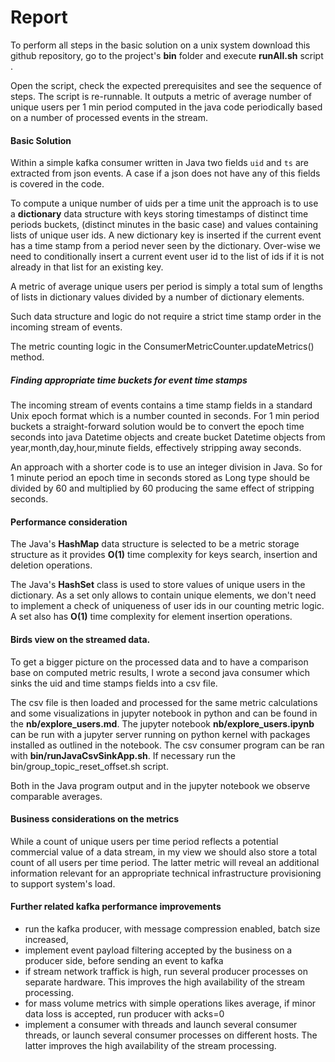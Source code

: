 # Report

To perform all steps in the basic solution on a unix system
download this github repository, go to the project's **bin** folder  and execute **runAll.sh** script . 

Open the script, check the expected prerequisites and see  the sequence of steps.
The script is re-runnable. It outputs a metric of average number of unique users per 1 min period computed in the java code periodically based on a number of processed events in the stream. 

#### Basic Solution
Within a simple kafka consumer written in Java two fields `uid` and `ts` are extracted from json events. A case if a json does not have any of this fields is covered in the code. 

To compute a unique number of uids per  a time unit the approach is to use a **dictionary** data structure with keys storing timestamps of distinct time periods buckets, (distinct minutes in the basic case) and values containing lists of unique user ids.  A new dictionary key is inserted if the current event has a time stamp from a period never  seen by the dictionary. Over-wise we need to conditionally insert a current event user id to the list of ids if it is not already in that list  for an existing key. 

A metric of average unique users per period is simply  a total sum of lengths of lists in dictionary values divided by a number of  dictionary elements.

Such data structure and logic do not require a strict time stamp order in the incoming stream of events. 

The metric counting logic in the  ConsumerMetricCounter.updateMetrics() method.

##### Finding appropriate time buckets for event time stamps
The  incoming stream of events contains a time stamp fields in a standard Unix epoch format which is a number counted in seconds.
For  1 min period buckets a straight-forward solution would be to convert the epoch time seconds into java Datetime objects and create bucket Datetime objects from year,month,day,hour,minute fields, effectively stripping away seconds.

An approach with a shorter code is to use an integer division in Java. 
So for 1 minute period an epoch time in seconds stored as Long type should be divided by 60 and multiplied by 60 producing the same effect of stripping seconds. 


#### Performance consideration
The Java's **HashMap** data structure is selected to be a metric storage structure as it provides **O(1)** time complexity for keys search, insertion and deletion operations. 

The Java's **HashSet** class is used to store values of unique users
in the dictionary. As a set only allows to contain unique elements, we don't need to implement a check of uniqueness of user ids in our counting metric logic. A set also has **O(1)** time complexity for element insertion operations.

#### Birds view on the streamed data. 
To get a bigger picture on the processed data and to have a comparison base on computed metric results, I wrote a second java consumer which sinks the uid and time stamps fields into a csv file. 

The csv file is then loaded and processed for the same metric calculations and some visualizations in jupyter notebook in python and can be found in the **nb/explore_users.md**. The jupyter notebook **nb/explore_users.ipynb** can be run with a jupyter server running on python kernel with packages installed as outlined in the notebook. The csv consumer program can be ran with **bin/runJavaCsvSinkApp.sh**. If necessary run the bin/group_topic_reset_offset.sh script. 

Both in the Java program output and in the jupyter notebook we observe comparable averages. 


#### Business considerations on the metrics
While a count of unique users per time period reflects a potential commercial value of a data stream, in my view  we should also store a total count of all users per time period.  The latter metric will reveal an additional information relevant for an appropriate technical infrastructure provisioning to support system's load. 

#### Further related kafka performance improvements
- run the kafka producer, with message compression enabled, batch size increased,
- implement  event payload filtering accepted by the business on a producer side, before sending an event to kafka 
- if stream network traffick is high, run several producer processes on separate hardware. This improves the high availability of the stream processing.
- for mass volume metrics with simple operations likes average, if minor data loss is accepted, run producer with acks=0
- implement a consumer with threads and launch several consumer threads,  or launch several consumer processes on different hosts. The latter improves the high availability of the stream processing. 









